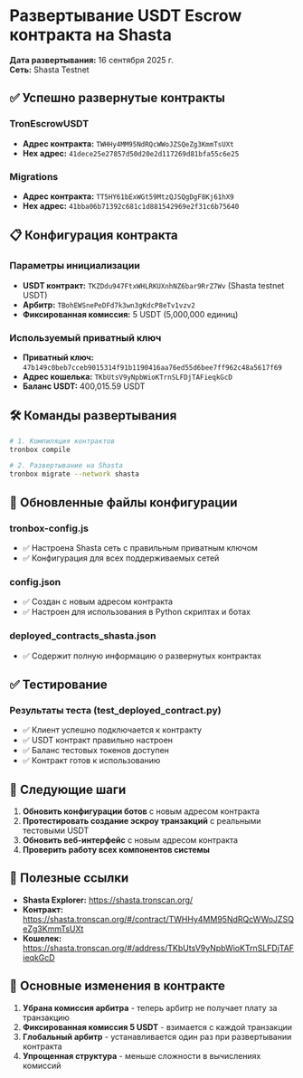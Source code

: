 # Развертывание USDT Escrow контракта на Shasta

**Дата развертывания:** 16 сентября 2025 г.  
**Сеть:** Shasta Testnet  

## ✅ Успешно развернутые контракты

### TronEscrowUSDT
- **Адрес контракта:** `TWHHy4MM95NdRQcWWoJZSQeZg3KmmTsUXt`
- **Hex адрес:** `41dece25e27857d50d20e2d117269d81bfa55c6e25`

### Migrations
- **Адрес контракта:** `TT5HY61bExWGt59MtzQJSQgDgF8Kj61hX9`
- **Hex адрес:** `41bba06b71392c681c1d881542969e2f31c6b75640`

## 📋 Конфигурация контракта

### Параметры инициализации
- **USDT контракт:** `TKZDdu947FtxWHLRKUXnhNZ6bar9RrZ7Wv` (Shasta testnet USDT)
- **Арбитр:** `TBohEWSnePeDFd7k3wn3gKdcP8eTv1vzv2`
- **Фиксированная комиссия:** 5 USDT (5,000,000 единиц)

### Используемый приватный ключ
- **Приватный ключ:** `47b149c0beb7cceb9015314f91b1190416aa76ed55d6bee7ff962c48a5617f69`
- **Адрес кошелька:** `TKbUtsV9yNpbWioKTrnSLFDjTAFieqkGcD`
- **Баланс USDT:** 400,015.59 USDT

## 🛠️ Команды развертывания

```bash
# 1. Компиляция контрактов
tronbox compile

# 2. Развертывание на Shasta
tronbox migrate --network shasta
```

## 🔧 Обновленные файлы конфигурации

### tronbox-config.js
- ✅ Настроена Shasta сеть с правильным приватным ключом
- ✅ Конфигурация для всех поддерживаемых сетей

### config.json
- ✅ Создан с новым адресом контракта
- ✅ Настроен для использования в Python скриптах и ботах

### deployed_contracts_shasta.json
- ✅ Содержит полную информацию о развернутых контрактах

## ✅ Тестирование

### Результаты теста (test_deployed_contract.py)
- ✅ Клиент успешно подключается к контракту
- ✅ USDT контракт правильно настроен
- ✅ Баланс тестовых токенов доступен
- ✅ Контракт готов к использованию

## 📝 Следующие шаги

1. **Обновить конфигурации ботов** с новым адресом контракта
2. **Протестировать создание эскроу транзакций** с реальными тестовыми USDT
3. **Обновить веб-интерфейс** с новым адресом контракта
4. **Проверить работу всех компонентов системы**

## 🔗 Полезные ссылки

- **Shasta Explorer:** https://shasta.tronscan.org/
- **Контракт:** https://shasta.tronscan.org/#/contract/TWHHy4MM95NdRQcWWoJZSQeZg3KmmTsUXt
- **Кошелек:** https://shasta.tronscan.org/#/address/TKbUtsV9yNpbWioKTrnSLFDjTAFieqkGcD

## 🎯 Основные изменения в контракте

1. **Убрана комиссия арбитра** - теперь арбитр не получает плату за транзакцию
2. **Фиксированная комиссия 5 USDT** - взимается с каждой транзакции
3. **Глобальный арбитр** - устанавливается один раз при развертывании контракта
4. **Упрощенная структура** - меньше сложности в вычислениях комиссий
